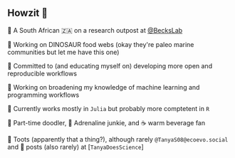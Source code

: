 <!--
![Header](https://github.com/TanyaS08/TanyaS08/blob/master/FlowerAvi_text-01.png?raw=true)

<div align="center">



**TanyaS08/TanyaS08** is a ✨ _special_ ✨ repository because its `README.md` (this file) appears on your GitHub profile.

[![Generic badge](https://img.shields.io/static/v1.svg?label=🔗&message=Poisot&nbsp;Lab&style=for-the-badge&&color=0d5452&labelColor=f2c2c2)](https://poisotlab.io)
[![Generic badge](https://img.shields.io/badge/@TanyaS_08-9cf?logo=twitter&style=for-the-badge&)](https://twitter.com/TanyaS_08)
[![Generic badge](https://img.shields.io/static/v1.svg?label=🏡&message=TanyaDoesScience&style=for-the-badge&&color=0d5452&labelColor=f2c2c2)](https://tanyadoesscience.com)<br/>

Here are some ideas to get you started:
[![forthebadge](https://forthebadge.com/images/badges/built-by-hipsters.svg)](https://forthebadge.com)
[![Top Langs](https://github-readme-stats.vercel.app/api/top-langs/?username=tanyas08&layout=compact)](https://github.com/anuraghazra/github-readme-stats)

<img src="[man/figures/Traitstrap_hex.png](https://github.com/TanyaS08/TanyaS08/assets/61696728/85831284-9872-4ced-bf8d-2f9bc6604143)" align="right" alt="" width="120" />
-->

## Howzit 👋

📌 A South African 🇿🇦 on a research outpost at [@BecksLab](https://github.com/BecksLab) 

🦖 Working on DINOSAUR food webs (okay they're paleo marine communities but let me have this one)

🧪 Committed to (and educating myself on) developing more open and reproducible workflows

🔭 Working on broadening my knowledge of machine learning and programming workflows

👾 Currently works mostly in `Julia` but probably more comptetent in `R`

🎨 Part-time doodler, 🐾 Adrenaline junkie, and ☕️ warm beverage fan

🦣 Toots (apparently that a thing?), although rarely `@TanyaS08@ecoevo.social` and 📝 posts (also rarely) at [`TanyaDoesScience`]

